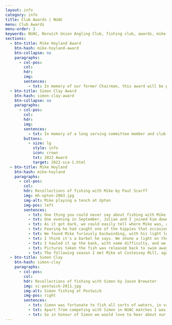 ```yaml
---
layout: info
category: info
title: Club Awards | NUAC
menu: Club Awards
menu-order: 3
keywords: NUAC, Norwich Union Angling Club, fishing club, awards, mike hoyland, michael hoyland, simon clay
sections:
  - btn-title: Mike Hoyland Award
    btn-hash: mike-hoyland-award
    btn-collapse: no
    paragraphs:
      - col-pos:
        col:
        hdr:
        img:
        sentences:
          - txt: In memory of our former Chairman, this award will be presented for the Most Unexpected Carp Capture in a season and nominees must have been fishing for another species or general fishing (to better understand this classification please read the section about Mike below). In many ways the story will be as important as the capture. Please send your nominations to the <a href="mailto:secretary@nuac.org.uk">Secretary</a>, winner(s) will be announced at the next AGM.
  - btn-title: Simon Clay Award
    btn-hash: simon-clay-award
    btn-collapse: no
    paragraphs:
      - col-pos:
        col:
        hdr:
        img:
        sentences:
          - txt: In memory of a long serving committee member and club stalwart, this award is for the best Broads catch or the best non-carp specimen from a NUAC water. Again, the story of the day is of great interest. Please send your nominations to the <a href="mailto:secretary@nuac.org.uk">Secretary</a>, winner(s) will be announced at the next AGM.
        buttons:
          - size: lg
            style: info
            icon: crown
            txt: 2022 Award
            target: 2022-sca-1.html
  - btn-title: Mike Hoyland
    btn-hash: mike-hoyland
    paragraphs:
      - col-pos:
        col:
        hdr: Recollections of fishing with Mike by Paul Scarff
        img: mh-upton-2003.jpg
        img-alt: Mike playing a tench at Upton
        img-pos: left
        sentences:
          - txt: One thing you could never say about fishing with Mike was that it was dull. He was the best company, and during times when bites were thin on the ground, his stories from his youth kept you royally entertained, as did his antics if any "wildlife" came near (especially cows!). He also had the inane ability to pull in specimen carp when least expected, especially from rivers.
          - txt: One evening in September, Julian and I joined him down on the "A" stretch of the Wensum looking to fish into dark, after some of the large chub we had heard of. We hadn’t had the stretch long, and wondered if any of the barbel being caught just upstream might stray into our part of the river.
          - txt: As it got dark, we could easily tell where Mike was, as every few minutes a very bright spotlight appeared out of the darkness, in reaction to something rustling in the undergrowth. Suddenly we heard the swish as he struck, followed by "Oh Shit! – help".
          - txt: Fearing he had caught one of the hippies that occasionally processed along the far bank, with drums and bells (it's unbelievable what you see when quietly fishing), we ran to see what the problem was.
          - txt: We found Mike furiously backwinding, with his light leger rod bent double, and the line disappearing downstream.
          - txt: I think it's a barbel he says. We shone a light on the water and saw a fish of some size attached to his line, but too far away to identify it. It swam up and down past us a number of times, with Mike inching it closer to our bank – eventually close enough to get it to swim into a landing net (I'm not sure it knew it was hooked!)
          - txt: I hauled it up the bank, with some difficulty, and we then opened the net in amazement, staring at a 23lb carp (at that stage we didn't know there were any in there). I then had to run across the fields, jump into my car, rush home and back with a camera so we could get some snaps for a really chuffed Mike. 
          - txt: Pictures taken the fish was released back to swim away strongly. Further amusement was had eight months later at the Annual Dinner, when Mike picked up the Specimen Trophy for this capture – to the utter amazement of Martin Green, who rented us the fishing, and had been pestering us for months to sell him a large carp, not realising his stretch of the river held them all the time!
          - txt: The following season I met Mike at Costessey Mill, again for a chub session. We fished below the weir, with Mike legering some incredibly smelly meat balls under the weir apron. It was a slow session, although the conversation was good as always. We were just about to pack up, when Mike's rod shot off down the bank – followed by a diving catch from Mike, who managed to just grab it as it entered the water. Fifteen minutes later, I slid the net under a scale perfect 18lb common carp! He also caught a large carp whilst fishing a match on the river (Ed - and a 20lb+ mirror carp from the Waveney). It's strange, I fished many times with Mike at the Pines, and I don’t ever recall him catching a carp.
  - btn-title: Simon Clay
    btn-hash: simon-clay
    paragraphs:
      - col-pos: 
        col:
        hdr: Recollections of fishing with Simon by Jason Brewster
        img: sc-postwick-2011.jpg
        img-alt: Simon fishing at Postwick
        img-pos: right
        sentences:
          - txt: Simon was fortunate to fish all sorts of waters, in various countries, for all species, employing whatever method was required to catch something. Despite these varied opportunities and resulting experiences the Broads always remained close to his heart. It wasn't a surprise to hear that this was where he & his brother learnt to fish. If you were lucky Simon would regale you of tales about misty autumnal days, sat in a boat on the River Bure long trotting for roach when big nets of quality fish were common.
          - txt: Apart from competing with Simon in NUAC matches I was fortunate to share a few outings with him. We enjoyed a few successful outings to the Yare at Postwick where we were lucky to get amongst the bigger bream, with both of us landing fish over 6lb. On one late season trip we failed to raise a bite at Postwick and, rather than end our season early, we chanced our luck by travelling further downstream to Cantley. The river gods were on our side, we only managed a dozen fish between us but each was a vivid blue backed, silver flanked, red finned 1lb+ roach. Happy days indeed.
          - txt: So in honour of Simon we would love to hear about our members' (non-carp) successes fishing on the Broads or a club water; be it bumper nets of silvers, big roach or bream, a clonking perch or even a monster pike.
---
```



